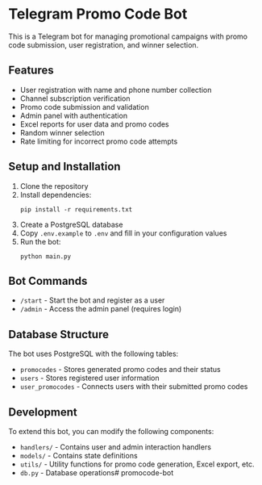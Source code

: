 # Telegram Promo Code Bot

This is a Telegram bot for managing promotional campaigns with promo code submission, user registration, and winner selection.

## Features

- User registration with name and phone number collection
- Channel subscription verification
- Promo code submission and validation
- Admin panel with authentication
- Excel reports for user data and promo codes
- Random winner selection
- Rate limiting for incorrect promo code attempts

## Setup and Installation

1. Clone the repository
2. Install dependencies:
   ```
   pip install -r requirements.txt
   ```
3. Create a PostgreSQL database
4. Copy `.env.example` to `.env` and fill in your configuration values
5. Run the bot:
   ```
   python main.py
   ```

## Bot Commands

- `/start` - Start the bot and register as a user
- `/admin` - Access the admin panel (requires login)


## Database Structure

The bot uses PostgreSQL with the following tables:

- `promocodes` - Stores generated promo codes and their status
- `users` - Stores registered user information
- `user_promocodes` - Connects users with their submitted promo codes

## Development

To extend this bot, you can modify the following components:

- `handlers/` - Contains user and admin interaction handlers
- `models/` - Contains state definitions
- `utils/` - Utility functions for promo code generation, Excel export, etc.
- `db.py` - Database operations# promocode-bot
